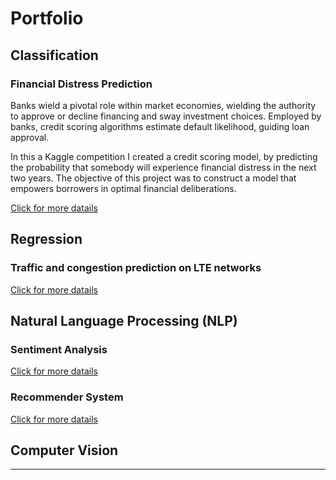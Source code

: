# Portfolio

## Classification 
### Financial Distress Prediction
Banks wield a pivotal role within market economies, wielding the authority to approve or decline financing and sway investment choices. Employed by banks, credit scoring algorithms estimate default likelihood, guiding loan approval. 

In this a Kaggle competition I created a credit scoring model, by predicting the probability that somebody will experience financial distress in the next two years. The objective of this project was to construct a model that empowers borrowers in optimal financial deliberations.

[Click for more datails](https://github.com/rdemarqui/financial_distress_prediction)


## Regression 
### Traffic and congestion prediction on LTE networks
[Click for more datails](https://github.com/rdemarqui/traffic_prediction_and_congestion)

## Natural Language Processing (NLP) 
### Sentiment Analysis
[Click for more datails](https://github.com/rdemarqui/sentiment_analysis)
### Recommender System
[Click for more datails](https://github.com/rdemarqui/perfume_recommender)
<!--
### Voice Recognition
-->


## Computer Vision 
<!--
detecção de objetos, classificação de imagens e segmentação. reconhecimento facial
-->
---
